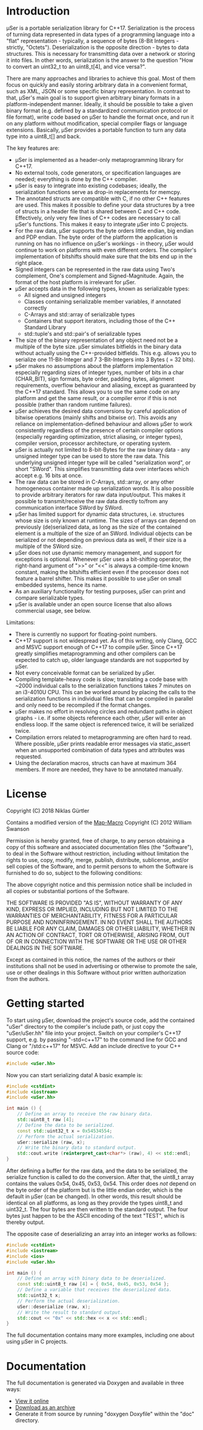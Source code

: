 # Introduction

µSer is a portable serialization library for C++17. Serialization is the process of turning data represented in data types of a programming language into a "flat" representation - typically, a sequence of bytes (8-Bit Integers - strictly, "Octets"). Deserialization is the opposite direction - bytes to data structures. This is necessary for transmitting data over a network or storing it into files. In other words, serialization is the answer to the question "How to convert an uint32_t to an uint8_t[4], and vice versa?".

There are many approaches and libraries to achieve this goal. Most of them focus on quickly and easily storing arbitrary data in a convenient format, such as XML, JSON or some specific binary representation. In contrast to that, µSer's main goal is to support given arbitrary binary formats in a platform-independent manner. Ideally, it should be possible to take a given binary format (e.g. defined by a standardized communication protocol or file format), write code based on µSer to handle the format once, and run it on any platform without modification, special compiler flags or language extensions. Basically, µSer provides a portable function to turn any data type into a uint8_t[] and back.

The key features are:
- µSer is implemented as a header-only metaprogramming library for C++17.
- No external tools, code generators, or specification languages are needed; everything is done by the C++ compiler.
- µSer is easy to integrate into existing codebases; ideally, the serialization functions serve as drop-in replacements for memcpy.
- The annotated structs are compatible with C, if no other C++ features are used. This makes it possible to define your data structures by a tree of structs in a header file that is shared between C and C++ code. Effectively, only very few lines of C++ codes are necessary to call µSer's functions. This makes it easy to integrate µSer into C projects.
- For the raw data, µSer supports the byte orders little endian, big endian and PDP endian. The byte order of the platform the application is running on has no influence on µSer's workings - in theory, µSer would continue to work on platforms with even different orders. The compiler's implementation of bitshifts should make sure that the bits end up in the right place.
- Signed integers can be represented in the raw data using Two's complement, One's complement and Signed-Magnitude. Again, the format of the host platform is irrelevant for µSer.
- µSer accepts data in the following types, known as serializable types:
	- All signed and unsigned integers
	- Classes containing serializable member variables, if annotated correctly
	- C-Arrays and std::array of serializable types
	- Containers that support iterators, including those of the C++ Standard Library
	- std::tuple's and std::pair's of serializable types
- The size of the binary representation of any object need not be a multiple of the byte size. µSer simulates bitfields in the binary data without actually using the C++-provided bitfields. This e.g. allows you to serialize one 11-Bit-Integer and 7 3-Bit-Integers into 3 Bytes ( = 32 bits).
- µSer makes no assumptions about the platform implementation especially regarding sizes of integer types, number of bits in a char (CHAR_BIT), sign formats, byte order, padding bytes, alignment requirements, overflow behaviour and aliasing, except as guaranteed by the C++17 standard. This allows you to use the same code on any platform and get the same result, or a compiler error if this is not possible (rather than random runtime failures).
- µSer achieves the desired data conversions by careful application of bitwise operations (mainly shifts and bitwise or). This avoids any reliance on implementation-defined behaviour and allows µSer to work consistently regardless of the presence of certain compiler options (especially regarding optimization, strict aliasing, or integer types), compiler version, processor architecture, or operating system.
- µSer is actually not limited to 8-bit-Bytes for the raw binary data - any unsigned integer type can be used to store the raw data. This underlying unsigned integer type will be called "serialization word", or short "SWord". This simplifies transmitting data over interfaces which accept e.g. 16 bits at once.
- The raw data can be stored in C-Arrays, std::array, or any other homogeneous container made up serialization words. It is also possible to provide arbitrary iterators for raw data input/output. This makes it possible to transmit/receive the raw data directly to/from any communication interface SWord by SWord.
- µSer has limited support for dynamic data structures, i.e. structures whose size is only known at runtime. The sizes of arrays can depend on previously (de)serialized data, as long as the size of the contained element is a multiple of the size of an SWord. Individual objects can be serialized or not depending on previous data as well, if their size is a multiple of the SWord size.
- µSer does not use dynamic memory management, and support for exceptions is optional. Whenever µSer uses a bit-shifting operator, the right-hand argument of ">>" or "<<" is always a compile-time known constant, making the bitshifts efficient even if the processor does not feature a barrel shifter. This makes it possible to use µSer on small embedded systems, hence its name.
- As an auxiliary functionality for testing purposes, µSer can print and compare serializable types.
- µSer is available under an open source license that also allows commercial usage, see below.

Limitations:
- There is currently no support for floating-point numbers.
- C++17 support is not widespread yet. As of this writing, only Clang, GCC and MSVC support enough of C++17 to compile µSer. Since C++17 greatly simplifies metaprogramming and other compilers can be expected to catch up, older language standards are not supported by µSer.
- Not every conceivable format can be serialized by µSer.
- Compiling template-heavy code is slow; translating a code base with ~2000 individual calls to the serialization functions takes 7 minutes on an i3-4010U CPU. This can be worked around by placing the calls to the serialization functions in individual files that can be compiled in parallel and only need to be recompiled if the format changes.
- µSer makes no effort in resolving circles and redundant paths in object graphs - i.e. if some objects reference each other, µSer will enter an endless loop. If the same object is referenced twice, it will be serialized twice.
- Compilation errors related to metaprogramming are often hard to read. Where possible, µSer prints readable error messages via static_assert when an unsupported combination of data types and attributes was requested.
- Using the declaration macros, structs can have at maximum 364 members. If more are needed, they have to be annotated manually.

# License

Copyright (C) 2018 Niklas Gürtler

Contains a modified version of the [Map-Macro](https://github.com/swansontec/map-macro) Copyright (C) 2012 William Swanson

Permission is hereby granted, free of charge, to any person
obtaining a copy of this software and associated documentation
files (the "Software"), to deal in the Software without
restriction, including without limitation the rights to use, copy,
modify, merge, publish, distribute, sublicense, and/or sell copies
of the Software, and to permit persons to whom the Software is
furnished to do so, subject to the following conditions:

The above copyright notice and this permission notice shall be
included in all copies or substantial portions of the Software.

THE SOFTWARE IS PROVIDED "AS IS", WITHOUT WARRANTY OF ANY KIND,
EXPRESS OR IMPLIED, INCLUDING BUT NOT LIMITED TO THE WARRANTIES OF
MERCHANTABILITY, FITNESS FOR A PARTICULAR PURPOSE AND
NONINFRINGEMENT. IN NO EVENT SHALL THE AUTHORS BE LIABLE FOR ANY
CLAIM, DAMAGES OR OTHER LIABILITY, WHETHER IN AN ACTION OF
CONTRACT, TORT OR OTHERWISE, ARISING FROM, OUT OF OR IN CONNECTION
WITH THE SOFTWARE OR THE USE OR OTHER DEALINGS IN THE SOFTWARE.

Except as contained in this notice, the names of the authors or
their institutions shall not be used in advertising or otherwise to
promote the sale, use or other dealings in this Software without
prior written authorization from the authors.

# Getting started
To start using µSer, download the project's source code, add the contained "uSer" directory to the compiler's include path, or just copy the "uSer/uSer.hh" file into your project. Switch on your compiler's C++17 support, e.g. by passing "-std=c++17" to the command line for GCC and Clang or "/std:c++17" for MSVC. Add an include directive to your C++ source code:
```c++
#include <uSer.hh>
```
Now you can start serializing data! A basic example is:
```c++
#include <cstdint>
#include <iostream>
#include <uSer.hh>

int main () {
	// Define an array to receive the raw binary data.
	std::uint8_t raw [4];
	// Define the data to be serialized.
	const std::uint32_t x = 0x54534554;
	// Perform the actual serialization.
	uSer::serialize (raw, x);
	// Write the binary data to standard output.
	std::cout.write (reinterpret_cast<char*> (raw), 4) << std::endl;
}
```
After defining a buffer for the raw data, and the data to be serialized, the serialize function is called to do the conversion. After that, the uint8_t array contains the values 0x54, 0x45, 0x53, 0x54. This order does _not_ depend on the byte order of the platform but is the little endian order, which is the default in µSer (can be changed). In other words, this result should be identical on all platforms, as long as they provide the types uint8_t and uint32_t. The four bytes are then written to the standard output. The four bytes just happen to be the ASCII encoding of the text "TEST", which is thereby output.

The opposite case of deserializing an array into an integer works as follows:
```c++
#include <cstdint>
#include <iostream>
#include <ios>
#include <uSer.hh>

int main () {
	// Define an array with binary data to be deserialized.
	const std::uint8_t raw [4] = { 0x54, 0x45, 0x53, 0x54 };
	// Define a variable that receives the deserialized data.
	std::uint32_t x;
	// Perform the actual deserialization.
	uSer::deserialize (raw, x);
	// Write the result to standard output.
	std::cout << "0x" << std::hex << x << std::endl;
}
```
The full documentation contains many more examples, including one about using µSer in C projects.

# Documentation
The full documentation is generated via Doxygen and available in three ways:
- [View it online](https://erlkoenig90.github.io/uSer-doc/html/index.html)
- [Download as an archive](https://github.com/Erlkoenig90/uSer-doc/archive/master.zip)
- Generate it from source by running "doxygen Doxyfile" within the "doc" directory. 
